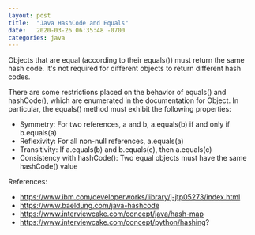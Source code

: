 ```yaml
---
layout: post
title:  "Java HashCode and Equals"
date:   2020-03-26 06:35:48 -0700
categories: java
---
```


Objects that are equal (according to their equals()) must return the same hash code. It's not required for different objects to return different hash codes.

There are some restrictions placed on the behavior of equals() and hashCode(), which are enumerated in the documentation for Object. In particular, the equals() method must exhibit the following properties:

- Symmetry: For two references, a and b, a.equals(b) if and only if b.equals(a)
- Reflexivity: For all non-null references, a.equals(a)
- Transitivity: If a.equals(b) and b.equals(c), then a.equals(c)
- Consistency with hashCode(): Two equal objects must have the same hashCode() value

References:
- https://www.ibm.com/developerworks/library/j-jtp05273/index.html
- https://www.baeldung.com/java-hashcode
- https://www.interviewcake.com/concept/java/hash-map
- https://www.interviewcake.com/concept/python/hashing?